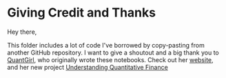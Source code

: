 # Giving Credit and Thanks

Hey there,

This folder includes a lot of code I've borrowed by copy-pasting from another GitHub repository. I want to give a shoutout and a big thank you to [QuantGirl](https://quantgirl.blog/), who originally wrote these notebooks. Check out her [website](https://quantgirl.blog/), and her new project [Understanding Quantitative Finance](https://quantgirluk.github.io/Understanding-Quantitative-Finance/intro.html)